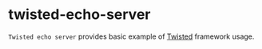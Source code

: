 twisted-echo-server
===================

`Twisted echo server` provides basic example of [Twisted](http://twistedmatrix.com/)
framework usage.
